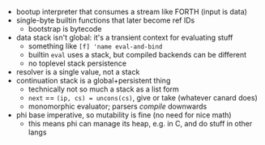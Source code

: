 - bootup interpreter that consumes a stream like FORTH (input is data)
- single-byte builtin functions that later become ref IDs
  - bootstrap is bytecode
- data stack isn't global: it's a transient context for evaluating stuff
  - something like `[f] 'name eval-and-bind`
  - builtin `eval` uses a stack, but compiled backends can be different
  - no toplevel stack persistence
- resolver is a single value, not a stack
- continuation stack is a global+persistent thing
  - technically not so much a stack as a list form
  - `next` == `(ip, cs) = uncons(cs)`, give or take (whatever canard does)
  - monomorphic evaluator; parsers _compile_ downwards
- phi base imperative, so mutability is fine (no need for nice math)
  - this means phi can manage its heap, e.g. in C, and do stuff in other langs
